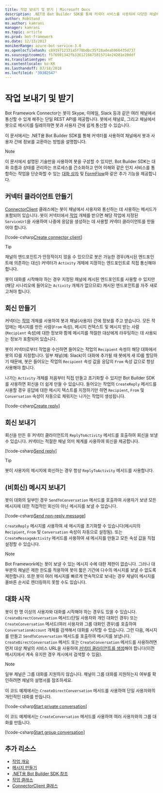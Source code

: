 ```yaml
---
title: 작업 보내기 및 받기 | Microsoft Docs
description: .NET용 Bot Builder SDK를 통해 커넥터 서비스를 사용하여 다양한 채널에서 사용자와 정보를 교환하는 방법을 대해 알아봅니다.
author: RobStand
ms.author: kamrani
manager: kamrani
ms.topic: article
ms.prod: bot-framework
ms.date: 12/13/2017
monikerRange: azure-bot-service-3.0
ms.openlocfilehash: c8919712331a5f78bdbc35f28adeab966435d737
ms.sourcegitcommit: f576981342fb3361216675815714e24281e20ddf
ms.translationtype: HT
ms.contentlocale: ko-KR
ms.lasthandoff: 07/18/2018
ms.locfileid: "39302547"
---
```

# <a name="send-and-receive-activities"></a>작업 보내기 및 받기

Bot Framework Connector는 봇이 Skype, 이메일, Slack 등과 같은 여러 채널에서 통신할 수 있게 해주는 단일 REST API를 제공합니다. 봇에서 채널로, 그리고 채널에서 봇으로 메시지를 릴레이하면 봇과 사용자 간에 쉽게 통신할 수 있습니다. 

이 문서에서는 .NET용 Bot Builder SDK를 통해 커넥터를 사용하여 채널에서 봇과 사용자 간에 정보를 교환하는 방법을 설명합니다. 

> [!NOTE]
> 이 문서에서 설명된 기술만을 사용하여 봇을 구성할 수 있지만, Bot Builder SDK는 대화 흐름과 상태를 관리하는 프로세스를 간소화하고 언어 이해와 같은 인지 서비스를 통합하는 작업을 단순화할 수 있는 [대화 상자](bot-builder-dotnet-dialogs.md) 및 [FormFlow](bot-builder-dotnet-formflow.md)와 같은 추가 기능을 제공합니다.

## <a name="create-a-connector-client"></a>커넥터 클라이언트 만들기

[ConnectorClient][ConnectorClient] 클래스에는 봇이 채널에서 사용자와 통신하는 데 사용하는 메서드가 포함되어 있습니다. 봇이 커넥터에서 <a href="https://docs.botframework.com/en-us/csharp/builder/sdkreference/dc/d2f/class_microsoft_1_1_bot_1_1_connector_1_1_activity.html" target="_blank">작업</a> 개체를 받으면 해당 작업에 지정된 `ServiceUrl`을 사용하여 나중에 응답을 생성하는 데 사용할 커넥터 클라이언트를 만들어야 합니다. 

[!code-csharp[Create connector client](../includes/code/dotnet-send-and-receive.cs#createConnectorClient)]

> [!TIP]
> 채널의 엔드포인트가 안정적이지 않을 수 있으므로 봇은 가능한 경우(캐시된 엔드포인트에 의존하는 대신) 커넥터가 `Activity` 개체에 지정하는 엔드포인트로 직접 통신해야 합니다. 
>
> 봇이 대화를 시작해야 하는 경우 지정된 채널에 캐시된 엔드포인트를 사용할 수 있지만(해당 시나리오에 들어오는 `Activity` 개체가 없으므로) 캐시된 엔드포인트를 자주 새로 고쳐야 합니다. 

## <a id="create-reply"></a> 회신 만들기

커넥터는 [작업](bot-builder-dotnet-activities.md) 개체를 사용하여 봇과 채널(사용자) 간에 정보를 주고 받습니다. 모든 작업에는 메시지를 만든 사람(`From` 속성), 메시지 컨텍스트 및 메시지 받는 사람(`Recipient` 속성)에 대한 정보와 함께 메시지를 적절한 대상에게 라우팅하는 데 사용되는 정보가 포함되어 있습니다.

봇이 커넥터로부터 작업을 수신하면 들어오는 작업의 `Recipient` 속성이 해당 대화에서 봇의 ID를 지정합니다. 일부 채널(예: Slack)이 대화에 추가될 때 봇에게 새 ID를 할당하기 때문에, 봇은 들어오는 작업의 `Recipient` 속성 값을 응답의 `From` 속성 값으로 항상 사용해야 합니다.

나가는 `Activity` 개체를 처음부터 직접 만들고 초기화할 수 있지만 Bot Builder SDK를 사용하면 회신을 더 쉽게 만들 수 있습니다. 들어오는 작업의 `CreateReply` 메서드를 사용할 경우 응답에 대한 메시지 텍스트를 지정하기만 하면 `Recipient`, `From` 및 `Conversation` 속성이 자동으로 채워지는 나가는 작업이 생성됩니다.

[!code-csharp[Create reply](../includes/code/dotnet-send-and-receive.cs#createReply)]

## <a name="send-a-reply"></a>회신 보내기

회신을 만든 후 커넥터 클라이언트의 `ReplyToActivity` 메서드를 호출하여 회신을 보낼 수 있습니다. 커넥터는 적절한 채널 의미 체계를 사용하여 회신을 제공합니다. 

[!code-csharp[Send reply](../includes/code/dotnet-send-and-receive.cs#sendReply)]

> [!TIP]
> 봇이 사용자의 메시지에 회신하는 경우 항상 `ReplyToActivity` 메서드를 사용합니다.

## <a name="send-a-non-reply-message"></a>(비회신) 메시지 보내기 

봇이 대화의 일부인 경우 `SendToConversation` 메서드를 호출하여 사용자가 보낸 모든 메시지에 대한 직접적인 회신이 아닌 메시지를 보낼 수 있습니다. 

[!code-csharp[Send non-reply message](../includes/code/dotnet-send-and-receive.cs#sendNonReplyMessage)]

`CreateReply` 메시지를 사용하여 새 메시지를 초기화할 수 있습니다(메시지의 `Recipient`, `From` 및 `Conversation` 속성이 자동으로 설정됨). 또는 `CreateMessageActivity` 메서드를 사용하여 새 메시지를 만들고 모든 속성 값을 직접 설정할 수 있습니다.

> [!NOTE]
> Bot Framework에는 봇이 보낼 수 있는 메시지 수에 대한 제한이 없습니다. 그러나 대부분의 채널은 제한 한도를 적용하여 봇이 짧은 기간에 다수의 메시지를 보낼 수 없도록 제한합니다. 또한 봇이 여러 메시지를 빠르게 연속적으로 보내는 경우 채널이 메시지를 올바른 순서로 렌더링하지 못할 수도 있습니다.

## <a name="start-a-conversation"></a>대화 시작

봇이 한 명 이상의 사용자와 대화를 시작해야 하는 경우도 있을 수 있습니다. `CreateDirectConversation` 메서드(단일 사용자와 개인 대화인 경우) 또는 `CreateConversation` 메서드(여러 사용자와 그룹 대화인 경우)를 호출하여 `ConversationAccount` 개체를 검색해서 대화를 시작할 수 있습니다. 그런 다음, 메시지를 만들고 `SendToConversation` 메서드를 호출하여 메시지를 보냅니다. `CreateDirectConversation` 메서드 또는 `CreateConversation` 메서드를 사용하려면 먼저 대상 채널의 서비스 URL을 사용하여 [커넥터 클라이언트를 생성](#create-a-connector-client)해야 합니다(이전 메시지에서 계속 유지한 경우 캐시에서 검색할 수 있음). 

> [!NOTE]
> 일부 채널은 그룹 대화를 지원하지 않습니다. 채널이 그룹 대화를 지원하는지 여부를 확인하려면 채널의 설명서를 참조하세요.

이 코드 예제에서는 `CreateDirectConversation` 메서드를 사용하여 단일 사용자와의 개인적인 대화를 만듭니다.

[!code-csharp[Start private conversation](../includes/code/dotnet-send-and-receive.cs#startPrivateConversation)]

이 코드 예제에서는 `CreateConversation` 메서드를 사용하여 여러 사용자와의 그룹 대화를 만듭니다.

[!code-csharp[Start group conversation](../includes/code/dotnet-send-and-receive.cs#startGroupConversation)]

## <a name="additional-resources"></a>추가 리소스

- [작업 개요](bot-builder-dotnet-activities.md)
- [메시지 만들기](bot-builder-dotnet-create-messages.md)
- <a href="/dotnet/api/?view=botbuilder-3.11.0" target="_blank">.NET용 Bot Builder SDK 참조</a>
- <a href="https://docs.botframework.com/en-us/csharp/builder/sdkreference/dc/d2f/class_microsoft_1_1_bot_1_1_connector_1_1_activity.html" target="_blank">작업 클래스</a>
- <a href="/dotnet/api/microsoft.bot.connector.connectorclient" target="_blank">ConnectorClient 클래스</a>

[ConnectorClient]: /dotnet/api/microsoft.bot.connector.connectorclient

